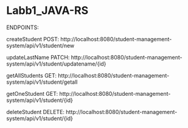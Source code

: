 # Labb1_JAVA-RS

ENDPOINTS:

createStudent POST: http://localhost:8080/student-management-system/api/v1/student/new

updateLastName PATCH: http://localhost:8080/student-management-system/api/v1/student/updatename/{id}

getAllStudents GET: http://localhost:8080/student-management-system/api/v1/student/getall

getOneStudent GET: http://localhost:8080/student-management-system/api/v1/student/{id}

deleteStudent DELETE: http://localhost:8080/student-management-system/api/v1/student/{id}

